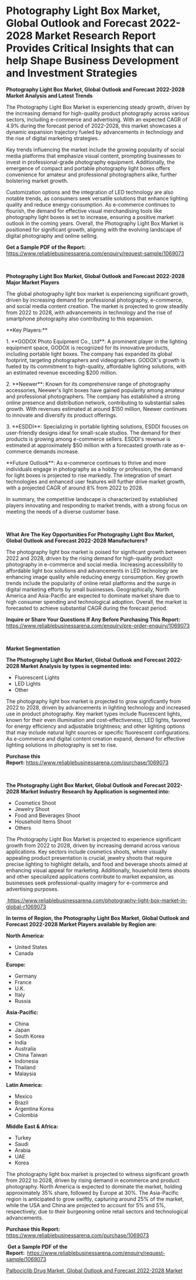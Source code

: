 <p><h1>Photography Light Box Market, Global Outlook and Forecast 2022-2028 Market Research Report Provides Critical Insights that can help Shape Business Development and Investment Strategies</h1></p><p><strong>Photography Light Box Market, Global Outlook and Forecast 2022-2028 Market Analysis and Latest Trends</strong></p>
<p><p>The Photography Light Box Market is experiencing steady growth, driven by the increasing demand for high-quality product photography across various sectors, including e-commerce and advertising. With an expected CAGR of 4.9% during the forecast period of 2022-2028, this market showcases a dynamic expansion trajectory fueled by advancements in technology and the rise of digital marketing strategies. </p><p>Key trends influencing the market include the growing popularity of social media platforms that emphasize visual content, prompting businesses to invest in professional-grade photography equipment. Additionally, the emergence of compact and portable photography light boxes offers convenience for amateur and professional photographers alike, further bolstering market growth. </p><p>Customization options and the integration of LED technology are also notable trends, as consumers seek versatile solutions that enhance lighting quality and reduce energy consumption. As e-commerce continues to flourish, the demand for effective visual merchandising tools like photography light boxes is set to increase, ensuring a positive market outlook in the coming years. Overall, the Photography Light Box Market is positioned for significant growth, aligning with the evolving landscape of digital photography and online selling.</p></p>
<p><strong>Get a Sample PDF of the Report:&nbsp;</strong> <a href="https://www.reliablebusinessarena.com/enquiry/request-sample/1069073?utm_campaign=1990&utm_medium=2&utm_source=Github&utm_content=ia&utm_term=21032025&utm_id=photography-light-box-market-global-outlook-and-forecast-2022-2028">https://www.reliablebusinessarena.com/enquiry/request-sample/1069073</a></p>
<p>&nbsp;</p>
<p><strong>Photography Light Box Market, Global Outlook and Forecast 2022-2028 Major Market Players</strong></p>
<p><p>The global photography light box market is experiencing significant growth, driven by increasing demand for professional photography, e-commerce, and social media content creation. The market is projected to grow steadily from 2022 to 2028, with advancements in technology and the rise of smartphone photography also contributing to this expansion.</p><p>**Key Players:**</p><p>1. **GODOX Photo Equipment Co., Ltd**: A prominent player in the lighting equipment space, GODOX is recognized for its innovative products, including portable light boxes. The company has expanded its global footprint, targeting photographers and videographers. GODOX's growth is fueled by its commitment to high-quality, affordable lighting solutions, with an estimated revenue exceeding $200 million.</p><p>2. **Neewer**: Known for its comprehensive range of photography accessories, Neewer's light boxes have gained popularity among amateur and professional photographers. The company has established a strong online presence and distribution network, contributing to substantial sales growth. With revenues estimated at around $150 million, Neewer continues to innovate and diversify its product offerings.</p><p>3. **ESDDI**: Specializing in portable lighting solutions, ESDDI focuses on user-friendly designs ideal for small-scale studios. The demand for their products is growing among e-commerce sellers. ESDDI's revenue is estimated at approximately $50 million with a forecasted growth rate as e-commerce demands increase.</p><p>**Future Outlook**: As e-commerce continues to thrive and more individuals engage in photography as a hobby or profession, the demand for light boxes is projected to rise markedly. The integration of smart technologies and enhanced user features will further drive market growth, with a projected CAGR of around 8% from 2022 to 2028. </p><p>In summary, the competitive landscape is characterized by established players innovating and responding to market trends, with a strong focus on meeting the needs of a diverse customer base.</p></p>
<p>&nbsp;</p>
<p><strong>What Are The Key Opportunities For Photography Light Box Market, Global Outlook and Forecast 2022-2028 Manufacturers?</strong></p>
<p><p>The photography light box market is poised for significant growth between 2022 and 2028, driven by the rising demand for high-quality product photography in e-commerce and social media. Increasing accessibility to affordable light box solutions and advancements in LED technology are enhancing image quality while reducing energy consumption. Key growth trends include the popularity of online retail platforms and the surge in digital marketing efforts by small businesses. Geographically, North America and Asia-Pacific are expected to dominate market share due to high consumer spending and technological adoption. Overall, the market is forecasted to achieve substantial CAGR during the forecast period.</p></p>
<p><strong>Inquire or Share Your Questions If Any Before Purchasing This Report:</strong> <a href="https://www.reliablebusinessarena.com/enquiry/pre-order-enquiry/1069073?utm_campaign=1990&utm_medium=2&utm_source=Github&utm_content=ia&utm_term=21032025&utm_id=photography-light-box-market-global-outlook-and-forecast-2022-2028">https://www.reliablebusinessarena.com/enquiry/pre-order-enquiry/1069073</a></p>
<p>&nbsp;</p>
<p><strong>Market Segmentation</strong></p>
<p><strong>The Photography Light Box Market, Global Outlook and Forecast 2022-2028 Market Analysis by types is segmented into:</strong></p>
<p><ul><li>Fluorescent Lights</li><li>LED Lights</li><li>Other</li></ul></p>
<p><p>The photography light box market is projected to grow significantly from 2022 to 2028, driven by advancements in lighting technology and increased use in product photography. Key market types include fluorescent lights, known for their even illumination and cost-effectiveness; LED lights, favored for energy efficiency and adjustable brightness; and other lighting options that may include natural light sources or specific fluorescent configurations. As e-commerce and digital content creation expand, demand for effective lighting solutions in photography is set to rise.</p></p>
<p><strong>Purchase this Report:&nbsp;</strong><a href="https://www.reliablebusinessarena.com/purchase/1069073?utm_campaign=1990&utm_medium=2&utm_source=Github&utm_content=ia&utm_term=21032025&utm_id=photography-light-box-market-global-outlook-and-forecast-2022-2028">https://www.reliablebusinessarena.com/purchase/1069073</a></p>
<p>&nbsp;</p>
<p><strong>The Photography Light Box Market, Global Outlook and Forecast 2022-2028 Market Industry Research by Application is segmented into:</strong></p>
<p><ul><li>Cosmetics Shoot</li><li>Jewelry Shoot</li><li>Food and Beverages Shoot</li><li>Household Items Shoot</li><li>Others</li></ul></p>
<p><p>The Photography Light Box Market is projected to experience significant growth from 2022 to 2028, driven by increasing demand across various applications. Key sectors include cosmetics shoots, where visually appealing product presentation is crucial, jewelry shoots that require precise lighting to highlight details, and food and beverage shoots aimed at enhancing visual appeal for marketing. Additionally, household items shoots and other specialized applications contribute to market expansion, as businesses seek professional-quality imagery for e-commerce and advertising purposes.</p></p>
<p><a href="https://www.reliablebusinessarena.com/photography-light-box-market-in-global-r1069073?utm_campaign=1990&utm_medium=2&utm_source=Github&utm_content=ia&utm_term=21032025&utm_id=photography-light-box-market-global-outlook-and-forecast-2022-2028">&nbsp;https://www.reliablebusinessarena.com/photography-light-box-market-in-global-r1069073</a></p>
<p><strong>In terms of Region, the Photography Light Box Market, Global Outlook and Forecast 2022-2028 Market Players available by Region are:</strong></p>
<p>
    <p> <strong> North America: </strong>
        <ul>
            <li>United States</li>
            <li>Canada</li>
        </ul>
        </p> 
    <p> <strong> Europe: </strong>
        <ul>
            <li>Germany</li>
            <li>France</li>
            <li>U.K.</li>
            <li>Italy</li>
            <li>Russia</li>
        </ul>
        </p> 
    <p> <strong> Asia-Pacific: </strong>
        <ul>
            <li>China</li>
            <li>Japan</li>
            <li>South Korea</li>
            <li>India</li>
            <li>Australia</li>
            <li>China Taiwan</li>
            <li>Indonesia</li>
            <li>Thailand</li>
            <li>Malaysia</li>
        </ul>
        </p> 
    <p> <strong> Latin America: </strong>
        <ul>
            <li>Mexico</li>
            <li>Brazil</li>
            <li>Argentina Korea</li>
            <li>Colombia</li>
        </ul>
        </p> 
    <p> <strong> Middle East & Africa: </strong>
        <ul>
            <li>Turkey</li>
            <li>Saudi</li>
            <li>Arabia</li>
            <li>UAE</li>
            <li>Korea</li>
        </ul>
    </p>
    </p>
<p><p>The photography light box market is projected to witness significant growth from 2022 to 2028, driven by rising demand in ecommerce and product photography. North America is expected to dominate the market, holding approximately 35% share, followed by Europe at 30%. The Asia-Pacific region is anticipated to grow swiftly, capturing around 25% of the market, while the USA and China are projected to account for 5% and 5%, respectively, due to their burgeoning online retail sectors and technological advancements.</p></p>
<p><strong>Purchase this Report: </strong><a href="https://www.reliablebusinessarena.com/purchase/1069073?utm_campaign=1990&utm_medium=2&utm_source=Github&utm_content=ia&utm_term=21032025&utm_id=photography-light-box-market-global-outlook-and-forecast-2022-2028">https://www.reliablebusinessarena.com/purchase/1069073</a></p>
<p>&nbsp;<strong>Get a Sample PDF of the Report:&nbsp;&nbsp;</strong><a href="https://www.reliablebusinessarena.com/enquiry/request-sample/1069073?utm_campaign=1990&utm_medium=2&utm_source=Github&utm_content=ia&utm_term=21032025&utm_id=photography-light-box-market-global-outlook-and-forecast-2022-2028">https://www.reliablebusinessarena.com/enquiry/request-sample/1069073</a></p>
<p><strong></strong></p>
<p><p><a href="https://github.com/MarciaRunte/Market-Research-Report-List-2/blob/main/palbociclib-drug-market-global-outlook-and-forecast-2022-2028-market.md?utm_campaign=1990&utm_medium=2&utm_source=Github&utm_content=ia&utm_term=21032025&utm_id=photography-light-box-market-global-outlook-and-forecast-2022-2028">Palbociclib Drug Market, Global Outlook and Forecast 2022-2028 Market</a></p></p>